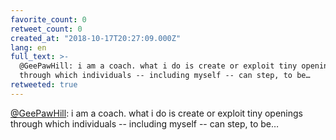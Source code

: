 ```yaml
---
favorite_count: 0
retweet_count: 0
created_at: "2018-10-17T20:27:09.000Z"
lang: en
full_text: >-
  @GeePawHill: i am a coach. what i do is create or exploit tiny openings
  through which individuals -- including myself -- can step, to be…
retweeted: true
---
```


[@GeePawHill](https://twitter.com/GeePawHill): i am a coach. what i do is create
or exploit tiny openings through which individuals -- including myself -- can
step, to be…
